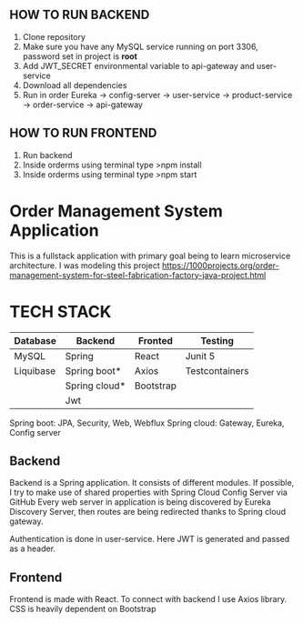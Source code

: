 ## HOW TO RUN BACKEND
1. Clone repository
2. Make sure you have any MySQL service running on port 3306, password set in project is **root**
3. Add JWT_SECRET environmental variable to api-gateway and user-service
4. Download all dependencies
5. Run in order Eureka -> config-server -> user-service -> product-service -> order-service -> api-gateway
## HOW TO RUN FRONTEND
1. Run backend
2. Inside orderms using terminal type >npm install 
3. Inside orderms using terminal type >npm start 

# Order Management System Application
This is a fullstack application with primary goal being to learn microservice architecture.
I was modeling this project https://1000projects.org/order-management-system-for-steel-fabrication-factory-java-project.html

# TECH STACK

| Database | Backend       | Fronted | Testing      |
|----------|---------------|---------|--------------|
|MySQL     |Spring         |React    |Junit 5       |
|Liquibase |Spring boot*   |Axios    |Testcontainers|
|          |Spring cloud*  |Bootstrap|              |
|          |Jwt            |         |              |

Spring boot: JPA, Security, Web, Webflux 
Spring cloud: Gateway, Eureka, Config server 

## Backend

Backend is a Spring application. It consists of different modules.
If possible, I try to make use of shared properties with Spring Cloud Config Server via GitHub
Every web server in application is being discovered by Eureka Discovery Server, then routes are being redirected thanks to Spring cloud gateway.

Authentication is done in user-service. Here JWT is generated and passed as a header.

## Frontend

Frontend is made with React. To connect with backend I use Axios library.
CSS is heavily dependent on Bootstrap
